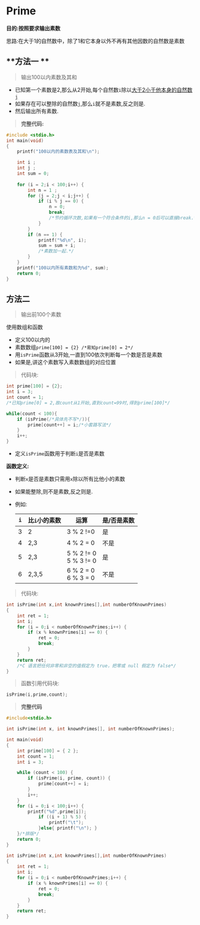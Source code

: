 # Prime

**目的:按照要求输出素数**

思路:在大于1的自然数中，除了1和它本身以外不再有其他因数的自然数是素数

## **方法一 **

> 输出100以内素数及其和

- 已知第一个素数是2,那么从2开始,每个自然数`i`除以<u>大于2小于他本身的自然数`j`</u>
- 如果存在可以整除的自然数`j`,那么`i`就不是素数,反之则是.
- 然后输出所有素数.

> **完整代码:**

```c
#include <stdio.h>
int main(void)
{
	printf("100以内的素数表及其和\n");

	int i ;
	int j ;
	int sum = 0;
	
	for (i = 2;i < 100;i++) {
		int n = 1 ;
		for (j = 2;j < i;j++) {
			if (i % j == 0) {
				n = 0;
				break;
                /*节约循环次数,如果有一个符合条件的i,那么n = 0后可以直接break.*/
			}
		}
		if (n == 1) {
			printf("%d\n", i);
			sum = sum + i;
            /*素数加一起.*/
		}
	}
	printf("100以内所有素数和为%d", sum);
	return 0;
}
```

## **方法二**

> 输出前100个素数

使用数组和函数

- 定义100以内的
- 素数数组``prime[100] = {2} /*易知prime[0] = 2*/``
- 用``isPrime``函数从3开始,一直到100依次判断每一个数是否是素数
- 如果是,讲这个素数写入素数数组的对应位置

> 代码块:

```C
int prime[100] = {2};
int i = 3;
int count = 1;
/*已知prime[0] = 2,故count从1开始,直到count=99时,得到prime[100]*/

while(count < 100){
    if (isPrime(/*具体先不写*/)){
        prime[count++] = i;/*小套路写法*/
    }
    i++;
}
```

- 定义``isPrime``函数用于判断``i``是否是素数

**函数定义:**

- 判断``x``是否是素数只需用``x``除以所有比他小的素数

- 如果能整除,则不是素数,反之则是.

- 例如:

  | `i`  | 比`i`小的素数 | 运算                      | 是/否是素数 |
  | ---- | ------------- | ------------------------- | ----------- |
  | 3    | 2             | 3 % 2 !=0                 | 是          |
  | 4    | 2,3           | 4 % 2 = 0                 | 不是        |
  | 5    | 2,3           | 5 % 2 != 0<br/>5 % 3 != 0 | 是          |
  | 6    | 2,3,5         | 6 % 2 = 0<br/>6 % 3 = 0   | 不是        |

> 代码块:

```C
int isPrime(int x,int knownPrimes[],int numberOfKnownPrimes)
{
	int ret = 1;
	int i;
	for (i = 0;i < numberOfKnownPrimes;i++) {
		if (x % knownPrimes[i] == 0) {
			ret = 0;
			break;
		}
	}
	return ret;
    /*C 语言把任何非零和非空的值假定为 true，把零或 null 假定为 false*/
}
```

> 函数引用代码块:

```C
isPrime(i,prime,count);
```

> **完整代码**

```C
#include<stdio.h>

int isPrime(int x, int knownPrimes[], int numberOfKnownPrimes);

int main(void)
{
	int prime[100] = { 2 };
	int count = 1;
	int i = 3;

	while (count < 100) {
		if (isPrime(i, prime, count)) {
			prime[count++] = i;
		}
		i++;
	}
	for (i = 0;i < 100;i++) {
		printf("%d",prime[i]);
			if ((i + 1) % 5) {
				printf("\t");
			}else{ printf("\n"); }
	}/*排版*/
	return 0;
}

int isPrime(int x,int knownPrimes[],int numberOfKnownPrimes)
{
	int ret = 1;
	int i;
	for (i = 0;i < numberOfKnownPrimes;i++) {
		if (x % knownPrimes[i] == 0) {
			ret = 0;
			break;
		}
	}
	return ret;
}
```



